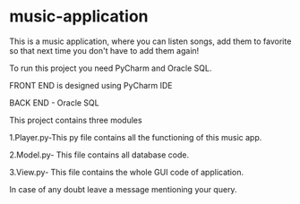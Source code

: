 # music-application
This is a music application, where you can listen songs, add them to favorite so that next time you don't have to add them again!

To run this project you need PyCharm and Oracle SQL.

FRONT END is designed using PyCharm IDE

BACK END - Oracle SQL

This project contains three modules

1.Player.py-This py file contains all the functioning of this music app.

2.Model.py- This file contains all database code.

3.View.py- This file contains the whole GUI code of application.

In case of any doubt leave a message mentioning your query.
